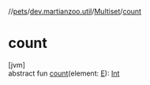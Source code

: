 //[pets](../../../index.md)/[dev.martianzoo.util](../index.md)/[Multiset](index.md)/[count](count.md)

# count

[jvm]\
abstract fun [count](count.md)(element: [E](index.md)): [Int](https://kotlinlang.org/api/latest/jvm/stdlib/kotlin/-int/index.html)
